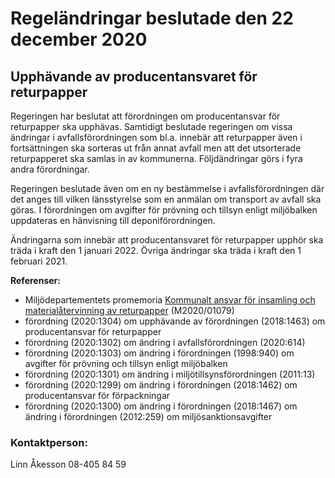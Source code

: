 # Regeländringar beslutade den 22 december 2020

## Upphävande av producentansvaret för returpapper

Regeringen har beslutat att förordningen om producentansvar för returpapper ska upphävas. Samtidigt beslutade regeringen om vissa ändringar i avfallsförordningen som bl.a. innebär att returpapper även i fortsättningen ska sorteras ut från annat avfall men att det utsorterade returpapperet ska samlas in av kommunerna. Följdändringar görs i fyra andra förordningar.

Regeringen beslutade även om en ny bestämmelse i avfallsförordningen där det anges till vilken länsstyrelse som en anmälan om transport av avfall ska göras. I förordningen om avgifter för prövning och tillsyn enligt miljöbalken uppdateras en hänvisning till deponiförordningen.

Ändringarna som innebär att producentansvaret för returpapper upphör ska träda i kraft den 1 januari 2022. Övriga ändringar ska träda i kraft den 1 februari 2021.

**Referenser:**

* Miljödepartementets promemoria [Kommunalt ansvar för insamling och materialåtervinning av returpapper](/remisser/2020/07/remiss-av-promemoria-kommunalt-ansvar-for-insamling-och-materialatervinning-av-returpapper/ "Kommunalt ansvar för insamling och materialåtervinning av returpapper") (M2020/01079)
* förordning (2020:1304) om upphävande av förordningen (2018:1463) om producentansvar för returpapper
* förordning (2020:1302) om ändring i avfallsförordningen (2020:614)
* förordning (2020:1303) om ändring i förordningen (1998:940) om avgifter för prövning och tillsyn enligt miljöbalken
* förordning (2020:1301) om ändring i miljötillsynsförordningen (2011:13)
* förordning (2020:1299) om ändring i förordningen (2018:1462) om producentansvar för förpackningar
* förordning (2020:1300) om ändring i förordningen (2018:1467) om ändring i förordningen (2012:259) om miljösanktionsavgifter

### Kontaktperson:

Linn Åkesson 08-405 84 59
